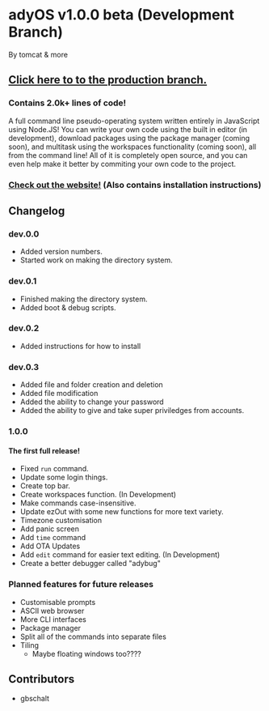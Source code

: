 # adyOS v1.0.0 beta (Development Branch)

By tomcat & more

## [Click here to to the production branch.](https://git.ady.best/tree/prod)

### Contains 2.0k+ lines of code!

A full command line pseudo-operating system written entirely in JavaScript using Node.JS! You can write your own code using the built in editor (in development), download packages using the package manager (coming soon), and multitask using the workspaces functionality (coming soon), all from the command line! All of it is completely open source, and you can even help make it better by commiting your own code to the project.

### [Check out the website!](https://ady.best/) (Also contains installation instructions)

## Changelog

### dev.0.0

- Added version numbers.
- Started work on making the directory system.

### dev.0.1

- Finished making the directory system.
- Added boot & debug scripts.

### dev.0.2

- Added instructions for how to install

### dev.0.3

- Added file and folder creation and deletion
- Added file modification
- Added the ability to change your password
- Added the ability to give and take super priviledges from accounts.

### 1.0.0

#### The first full release!

- Fixed `run` command.
- Update some login things.
- Create top bar.
- Create workspaces function. (In Development)
- Make commands case-insensitive.
- Update ezOut with some new functions for more text variety.
- Timezone customisation
- Add panic screen
- Add `time` command
- Add OTA Updates
- Add `edit` command for easier text editing. (In Development)
- Create a better debugger called "adybug"

### Planned features for future releases

- Customisable prompts
- ASCII web browser
- More CLI interfaces
- Package manager
- Split all of the commands into separate files
- Tiling
  - Maybe floating windows too????

## Contributors

- gbschalt
